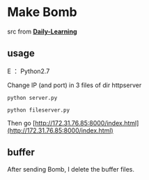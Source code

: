 # Make Bomb

src from [**Daily-Learning**](https://github.com/chaohu/Daily-Learning/tree/0e8d14a3497ad319eda20bc4682cec08d5d6fb08/Foundation-of-CS/ics14_lab1-3/lab2)


## usage

E ： Python2.7

Change IP (and port) in 3 files of dir httpserver

`python server.py`

`python fileserver.py`

Then go [http://172.31.76.85:8000/index.html](http://172.31.76.85:8000/index.html)

## buffer

After sending Bomb, I delete the buffer files.
